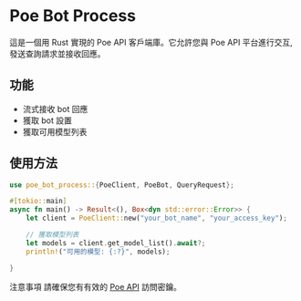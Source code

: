 # Poe Bot Process

這是一個用 Rust 實現的 Poe API 客戶端庫。它允許您與 Poe API 平台進行交互,發送查詢請求並接收回應。

## 功能

- 流式接收 bot 回應
- 獲取 bot 設置
- 獲取可用模型列表

## 使用方法

```rust
use poe_bot_process::{PoeClient, PoeBot, QueryRequest};

#[tokio::main]
async fn main() -> Result<(), Box<dyn std::error::Error>> {
    let client = PoeClient::new("your_bot_name", "your_access_key");

    // 獲取模型列表
    let models = client.get_model_list().await?;
    println!("可用的模型: {:?}", models);

}
```

注意事項
請確保您有有效的 [Poe API](https://poe.com/api_key) 訪問密鑰。
